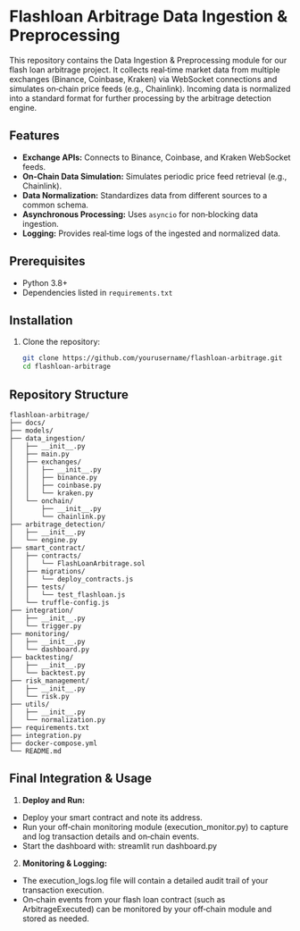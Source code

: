 # Flashloan Arbitrage Data Ingestion & Preprocessing

This repository contains the Data Ingestion & Preprocessing module for our flash loan arbitrage project. It collects real‑time market data from multiple exchanges (Binance, Coinbase, Kraken) via WebSocket connections and simulates on‑chain price feeds (e.g., Chainlink). Incoming data is normalized into a standard format for further processing by the arbitrage detection engine.

## Features

- **Exchange APIs:** Connects to Binance, Coinbase, and Kraken WebSocket feeds.
- **On‑Chain Data Simulation:** Simulates periodic price feed retrieval (e.g., Chainlink).
- **Data Normalization:** Standardizes data from different sources to a common schema.
- **Asynchronous Processing:** Uses `asyncio` for non‑blocking data ingestion.
- **Logging:** Provides real‑time logs of the ingested and normalized data.

## Prerequisites

- Python 3.8+
- Dependencies listed in `requirements.txt`

## Installation

1. Clone the repository:
   ```bash
   git clone https://github.com/yourusername/flashloan-arbitrage.git
   cd flashloan-arbitrage

## Repository Structure

```plaintext
flashloan-arbitrage/
├── docs/
├── models/
├── data_ingestion/
│   ├── __init__.py
│   ├── main.py
│   ├── exchanges/
│   │   ├── __init__.py
│   │   ├── binance.py
│   │   ├── coinbase.py
│   │   └── kraken.py
│   └── onchain/
│       ├── __init__.py
│       └── chainlink.py
├── arbitrage_detection/
│   ├── __init__.py
│   └── engine.py
├── smart_contract/
│   ├── contracts/
│   │   └── FlashLoanArbitrage.sol
│   ├── migrations/
│   │   └── deploy_contracts.js
│   ├── tests/
│   │   └── test_flashloan.js
│   └── truffle-config.js
├── integration/
│   ├── __init__.py
│   └── trigger.py
├── monitoring/
│   ├── __init__.py
│   └── dashboard.py
├── backtesting/
│   ├── __init__.py
│   └── backtest.py
├── risk_management/
│   ├── __init__.py
│   └── risk.py
├── utils/
│   ├── __init__.py
│   └── normalization.py
├── requirements.txt
├── integration.py
├── docker-compose.yml
└── README.md

```

## Final Integration & Usage

1. **Deploy and Run:**
- Deploy your smart contract and note its address.
- Run your off‑chain monitoring module (execution_monitor.py) to capture and log transaction details and on‑chain events.
- Start the dashboard with:
streamlit run dashboard.py

2. **Monitoring & Logging:**
- The execution_logs.log file will contain a detailed audit trail of your transaction execution.
- On‑chain events from your flash loan contract (such as ArbitrageExecuted) can be monitored by your off‑chain module and stored as needed.
